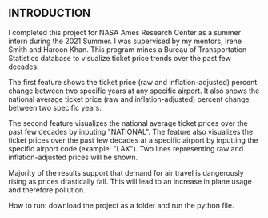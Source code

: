 INTRODUCTION
------------

I completed this project for NASA Ames Research Center as a summer intern during the 2021 Summer. I was supervised by my mentors, Irene Smith and Haroon Khan. This program mines a Bureau of Transportation Statistics database to visualize ticket price trends over the past few decades.

The first feature shows the ticket price (raw and inflation-adjusted) percent change between two specific years at any specific airport. It also shows the national average ticket price (raw and inflation-adjusted) percent change between two specific years.

The second feature visualizes the national average ticket prices over the past few decades by inputing "NATIONAL". The feature also visualizes the ticket prices over the past few
decades at a specific airport by inputting the specific airport code (example: "LAX"). Two lines representing raw and inflation-adjusted prices will be shown.

Majority of the results support that demand for air travel is dangerously rising as prices drastically fall. This will lead to an increase in plane usage and therefore pollution.

How to run:
download the project as a folder and run the python file.
